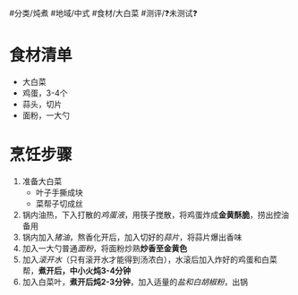 #分类/炖煮
#地域/中式 
#食材/大白菜 
#测评/❓未测试❓ 

# 食材清单

- 大白菜
- 鸡蛋，3-4个
- 蒜头，切片
- 面粉，一大勺

# 烹饪步骤

1. 准备大白菜
    - 叶子手撕成块
    - 菜帮子切成丝
2. 锅内油热，下入打散的*鸡蛋液*，用筷子搅散，将鸡蛋炸成**金黄酥脆**，捞出控油备用
3. 锅内加入*猪油*，熬香化开后，加入切好的*蒜片*，将蒜片爆出香味
4. 加入一大勺普通*面粉*，将面粉炒熟**炒香至金黄色**
5. 加入*滚开水*（只有滚开水才能得到汤浓白），水滚后加入炸好的鸡蛋和白菜帮，**煮开后，中小火炖3-4分钟**
6. 加入白菜叶，**煮开后炖2-3分钟**，加入适量的*盐和白胡椒粉*，出锅
